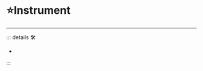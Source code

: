# ⭐<labor>Instrument</labor>

---

<!-- =================================================== -->
<!-- =================================================== -->
<!-- =================================================== -->
<!-- =================================================== -->
<!-- =================================================== -->
::: details 🛠

-

:::
